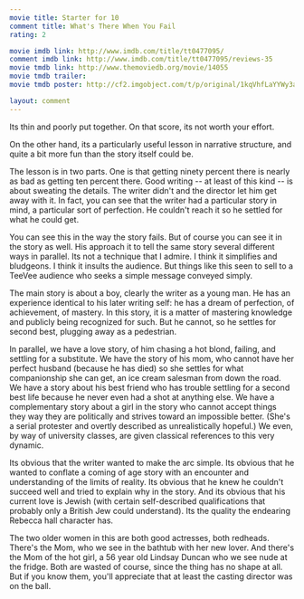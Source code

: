 ```yaml
---
movie title: Starter for 10
comment title: What's There When You Fail
rating: 2

movie imdb link: http://www.imdb.com/title/tt0477095/
comment imdb link: http://www.imdb.com/title/tt0477095/reviews-35
movie tmdb link: http://www.themoviedb.org/movie/14055
movie tmdb trailer: 
movie tmdb poster: http://cf2.imgobject.com/t/p/original/1kqVhfLaYYWy3aHD5Ge39hMQPxA.jpg

layout: comment
---
```


Its thin and poorly put together. On that score, its not worth your effort.

On the other hand, its a particularly useful lesson in narrative structure, and quite a bit more fun than the story itself could be. 

The lesson is in two parts. One is that getting ninety percent there is nearly as bad as getting ten percent there. Good writing -- at least of this kind -- is about sweating the details. The writer didn't and the director let him get away with it. In fact, you can see that the writer had a particular story in mind, a particular sort of perfection. He couldn't reach it so he settled for what he could get.

You can see this in the way the story fails. But of course you can see it in the story as well. His approach it to tell the same story several different ways in parallel. Its not a technique that I admire. I think it simplifies and bludgeons. I think it insults the audience. But things like this seen to sell to a TeeVee audience who seeks a simple message conveyed simply. 

The main story is about a boy, clearly the writer as a young man. He has an experience identical to his later writing self: he has a dream of perfection, of achievement, of mastery. In this story, it is a matter of mastering knowledge and publicly being recognized for such. But he cannot, so he settles for second best, plugging away as a pedestrian.

In parallel, we have a love story, of him chasing a hot blond, failing, and settling for a substitute. We have the story of his mom, who cannot have her perfect husband (because he has died) so she settles for what companionship she can get, an ice cream salesman from down the road. We have a story about his best friend who has trouble settling for a second best life because he never even had a shot at anything else. We have a complementary story about a girl in the story who cannot accept things they way they are politically and strives toward an impossible better. (She's a serial protester and overtly described as unrealistically hopeful.) We even, by way of university classes, are given classical references to this very dynamic.

Its obvious that the writer wanted to make the arc simple. Its obvious that he wanted to conflate a coming of age story with an encounter and understanding of the limits of reality. Its obvious that he knew he couldn't succeed well and tried to explain why in the story. And its obvious that his current love is Jewish (with certain self-described qualifications that probably only a British Jew could understand). Its the quality the endearing Rebecca hall character has.

The two older women in this are both good actresses, both redheads. There's the Mom, who we see in the bathtub with her new lover. And there's the Mom of the hot girl, a 56 year old Lindsay Duncan who we see nude at the fridge. Both are wasted of course, since the thing has no shape at all. But if you know them, you'll appreciate that at least the casting director was on the ball.